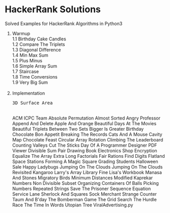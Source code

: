 # HackerRank Solutions
Solved Examples for HackerRank Algorithms in Python3
  </br>
  1. Warmup </br>
    1.1 Birthday Cake Candles </br>
    1.2 Compare The Triplets </br>
    1.3 Diagonal Difference </br>
    1.4 Min Max Sum	</br>
    1.5 Plus Minus	</br>
    1.6 Simple Array Sum	</br>
    1.7 Staircase	</br>
    1.8 Time Conversions </br>
    1.9 Very Big Sum </br>
    </br>
  2. Implementation </br>
    <pre>3D Surface Area</pre></br>	
ACM ICPC Team
Absolute Permutation
Almost Sorted
Angry Professor
Append And Delete
Apple And Orange
Beautiful Days At The Movies
Beautiful Triplets
Between Two Sets
Bigger Is Greater
Birthday Chocolate
Bon Appetit
Breaking The Records
Cats And A Mouse
Cavity Map
Chocolate Feast
Circular Array Rotation
Climbing The Leaderboard
Counting Valleys
Cut The Sticks
Day Of A Programmer
Designer PDF Viewer
Divisible Sum Pair
Drawing Book
Electronics Shop
Encryption
Equalize The Array
Extra Long Factorials
Fair Rations
Find Digits
Flatland Space Stations
Forming A Magic Square
Grading Students
Halloween Sale
Happy Ladybugs
Jumping On The Clouds
Jumping On The Clouds Revisited
Kangaroo
Larry's Array
Library Fine
Lisa's Workbook
Manasa And Stones
Migratory Birds
Minimum Distances
Modified Kaprekar Numbers
Non Divisible Subset
Organizing Containers Of Balls
Picking Numbers
Repeated Strings
Save The Prisoner
Sequence Equation
Service Lane
Sherlock And Squares
Sock Merchant
Strange Counter
Taum And B'day
The Bomberman Game
The Grid Search
The Hurdle Race
The Time In Words
Utopian Tree
ViralAdvertising.py
